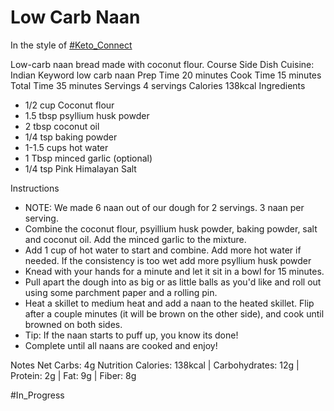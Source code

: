 # Low Carb Naan
In the style of [#Keto_Connect](https://www.ketoconnect.net/low-carb-naan/)

Low-carb naan bread made with coconut flour.
Course Side Dish
Cuisine: Indian
Keyword low carb naan
Prep Time 20 minutes
Cook Time 15 minutes
Total Time 35 minutes
Servings 4 servings
Calories 138kcal
Ingredients

- 1/2 cup Coconut flour
- 1.5 tbsp psyllium husk powder
- 2 tbsp coconut oil
- 1/4 tsp baking powder
- 1-1.5 cups hot water
- 1 Tbsp minced garlic (optional)
- 1/4 tsp Pink Himalayan Salt

Instructions

- NOTE: We made 6 naan out of our dough for 2 servings. 3 naan per serving.
- Combine the coconut flour, psyillium husk powder, baking powder, salt and coconut oil. Add the minced garlic to the mixture. 
- Add 1 cup of hot water to start and combine. Add more hot water if needed. If the consistency is too wet add more psyllium husk powder
- Knead with your hands for a minute and let it sit in a bowl for 15 minutes.
- Pull apart the dough into as big or as little balls as you'd like and roll out using some parchment paper and a rolling pin.
- Heat a skillet to medium heat and add a naan to the heated skillet. Flip after a couple minutes (it will be brown on the other side), and cook until browned on both sides.
- Tip: If the naan starts to puff up, you know its done!
- Complete until all naans are cooked and enjoy!

Notes
Net Carbs: 4g
Nutrition
Calories: 138kcal | Carbohydrates: 12g | Protein: 2g | Fat: 9g | Fiber: 8g

#In_Progress 